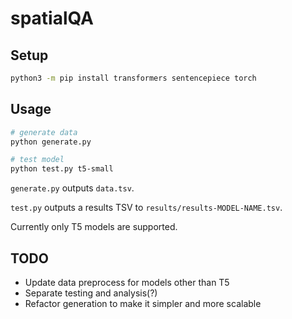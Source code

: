 # spatialQA

## Setup

```bash
python3 -m pip install transformers sentencepiece torch
```

## Usage

```bash
# generate data
python generate.py

# test model
python test.py t5-small
```

`generate.py` outputs `data.tsv`.

`test.py` outputs a results TSV to `results/results-MODEL-NAME.tsv`.

Currently only T5 models are supported.

## TODO

* Update data preprocess for models other than T5
* Separate testing and analysis(?)
* Refactor generation to make it simpler and more scalable